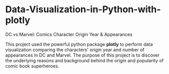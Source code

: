 # Data-Visualization-in-Python-with-plotly
DC vs Marvel: Comics Character Origin Year &amp; Appearances

This project used the powerful python package **plotly** to perform data visualization comparing the characters' origin year and number of appearances in DC and Marvel.
The purpose of this project is to discover the underlying reasons and background behind the origin and popularity of comic book superheroes.
